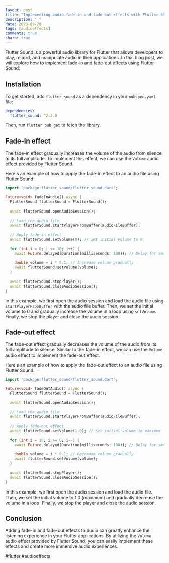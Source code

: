 ```yaml
---
layout: post
title: "Implementing audio fade-in and fade-out effects with Flutter Sound"
description: " "
date: 2023-09-28
tags: [audioeffects]
comments: true
share: true
---
```


Flutter Sound is a powerful audio library for Flutter that allows developers to play, record, and manipulate audio in their applications. In this blog post, we will explore how to implement fade-in and fade-out effects using Flutter Sound.

## Installation

To get started, add `flutter_sound` as a dependency in your `pubspec.yaml` file:

```yaml
dependencies:
  flutter_sound: ^2.3.0
```

Then, run `flutter pub get` to fetch the library.

## Fade-in effect

The fade-in effect gradually increases the volume of the audio from silence to its full amplitude. To implement this effect, we can use the `Volume` audio effect provided by Flutter Sound.

Here's an example of how to apply the fade-in effect to an audio file using Flutter Sound:

```dart
import 'package:flutter_sound/flutter_sound.dart';

Future<void> fadeInAudio() async {
  FlutterSound flutterSound = FlutterSound();
  
  await flutterSound.openAudioSession();
  
  // Load the audio file
  await flutterSound.startPlayerFromBuffer(audioFileBuffer);
  
  // Apply fade-in effect
  await flutterSound.setVolume(0); // Set initial volume to 0
  
  for (int i = 0; i <= 10; i++) {
    await Future.delayed(Duration(milliseconds: 100)); // Delay for smooth transition
    
    double volume = i * 0.1; // Increase volume gradually
    await flutterSound.setVolume(volume);
  }
  
  await flutterSound.stopPlayer();
  await flutterSound.closeAudioSession();
}
```

In this example, we first open the audio session and load the audio file using `startPlayerFromBuffer` with the audio file buffer. Then, we set the initial volume to 0 and gradually increase the volume in a loop using `setVolume`. Finally, we stop the player and close the audio session.

## Fade-out effect

The fade-out effect gradually decreases the volume of the audio from its full amplitude to silence. Similar to the fade-in effect, we can use the `Volume` audio effect to implement the fade-out effect.

Here's an example of how to apply the fade-out effect to an audio file using Flutter Sound:

```dart
import 'package:flutter_sound/flutter_sound.dart';

Future<void> fadeOutAudio() async {
  FlutterSound flutterSound = FlutterSound();
  
  await flutterSound.openAudioSession();
  
  // Load the audio file
  await flutterSound.startPlayerFromBuffer(audioFileBuffer);
  
  // Apply fade-out effect
  await flutterSound.setVolume(1.0); // Set initial volume to maximum
  
  for (int i = 10; i >= 0; i--) {
    await Future.delayed(Duration(milliseconds: 100)); // Delay for smooth transition
    
    double volume = i * 0.1; // Decrease volume gradually
    await flutterSound.setVolume(volume);
  }
  
  await flutterSound.stopPlayer();
  await flutterSound.closeAudioSession();
}
```

In this example, we first open the audio session and load the audio file. Then, we set the initial volume to 1.0 (maximum) and gradually decrease the volume in a loop. Finally, we stop the player and close the audio session.

## Conclusion

Adding fade-in and fade-out effects to audio can greatly enhance the listening experience in your Flutter applications. By utilizing the `Volume` audio effect provided by Flutter Sound, you can easily implement these effects and create more immersive audio experiences.

#flutter #audioeffects